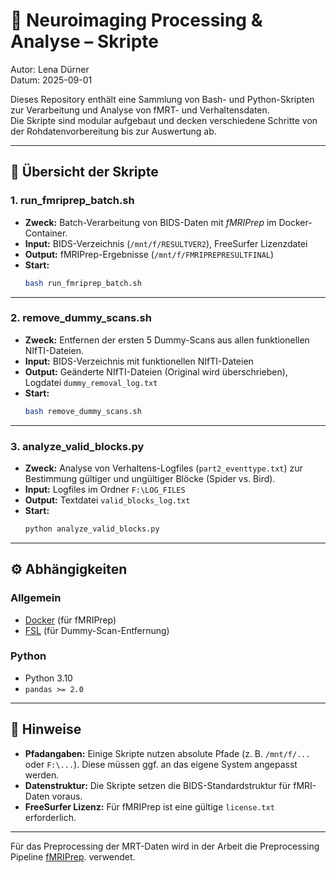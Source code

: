 # 🧪 Neuroimaging Processing & Analyse – Skripte

Autor: Lena Dürner  
Datum: 2025-09-01  

Dieses Repository enthält eine Sammlung von Bash- und Python-Skripten zur Verarbeitung und Analyse von fMRT- und Verhaltensdaten.  
Die Skripte sind modular aufgebaut und decken verschiedene Schritte von der Rohdatenvorbereitung bis zur Auswertung ab.  

---

## 📂 Übersicht der Skripte

### 1. **run_fmriprep_batch.sh**
- **Zweck:** Batch-Verarbeitung von BIDS-Daten mit *fMRIPrep* im Docker-Container.  
- **Input:** BIDS-Verzeichnis (`/mnt/f/RESULTVER2`), FreeSurfer Lizenzdatei  
- **Output:** fMRIPrep-Ergebnisse (`/mnt/f/FMRIPREPRESULTFINAL`)  
- **Start:**  
  ```bash
  bash run_fmriprep_batch.sh
  ```

---

### 2. **remove_dummy_scans.sh**
- **Zweck:** Entfernen der ersten 5 Dummy-Scans aus allen funktionellen NIfTI-Dateien.  
- **Input:** BIDS-Verzeichnis mit funktionellen NIfTI-Dateien  
- **Output:** Geänderte NIfTI-Dateien (Original wird überschrieben), Logdatei `dummy_removal_log.txt`  
- **Start:**  
  ```bash
  bash remove_dummy_scans.sh
  ```

---

### 3. **analyze_valid_blocks.py**
- **Zweck:** Analyse von Verhaltens-Logfiles (`part2_eventtype.txt`) zur Bestimmung gültiger und ungültiger Blöcke (Spider vs. Bird).  
- **Input:** Logfiles im Ordner `F:\LOG_FILES`  
- **Output:** Textdatei `valid_blocks_log.txt`  
- **Start:**  
  ```bash
  python analyze_valid_blocks.py
  ```

---

## ⚙️ Abhängigkeiten

### Allgemein
- [Docker](https://www.docker.com/) (für fMRIPrep)
- [FSL](https://fsl.fmrib.ox.ac.uk/fsl/fslwiki) (für Dummy-Scan-Entfernung)

### Python
- Python 3.10
- `pandas >= 2.0`

---

## 📑 Hinweise
- **Pfadangaben:** Einige Skripte nutzen absolute Pfade (z. B. `/mnt/f/...` oder `F:\...`). Diese müssen ggf. an das eigene System angepasst werden.  
- **Datenstruktur:** Die Skripte setzen die BIDS-Standardstruktur für fMRI-Daten voraus.  
- **FreeSurfer Lizenz:** Für fMRIPrep ist eine gültige `license.txt` erforderlich.  

---
  
Für das Preprocessing der MRT-Daten wird in der Arbeit die Preprocessing Pipeline [fMRIPrep](https://fmriprep.org/en/stable/).  verwendet.

